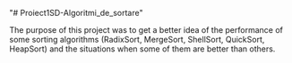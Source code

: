 "# Proiect1SD-Algoritmi_de_sortare" 

The purpose of this project was to get a better idea of the performance of some sorting algorithms (RadixSort, MergeSort, ShellSort, QuickSort, HeapSort) and the situations when some of them are better than others.
